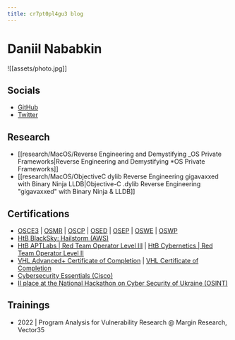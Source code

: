 ```yaml
---
title: cr7pt0pl4gu3 blog
---
```

# Daniil Nababkin
![[assets/photo.jpg]]
## Socials
- [GitHub](https://github.com/cr7pt0pl4gu3)
- [Twitter](https://twitter.com/cr7pt0pl4gu3)
## Research
- [[research/MacOS/Reverse Engineering and Demystifying _OS Private Frameworks|Reverse Engineering and Demystifying *OS Private Frameworks]]
- [[research/MacOS/ObjectiveC dylib Reverse Engineering gigavaxxed with Binary Ninja LLDB|Objective-C .dylib Reverse Engineering "gigavaxxed" with Binary Ninja & LLDB]]
## Certifications
- [OSCE3](https://www.credential.net/d2416d55-c97d-4484-a54a-590fbe82fa93) | [OSMR](https://www.credential.net/5e06082b-a004-4632-8907-2d4e21f2b312) | [OSCP](https://www.credential.net/c644175d-738f-4f7f-b835-fb79118c7162) | [OSED](https://www.credential.net/e62f5915-2126-4d37-8980-d9c3cb4b2b75) | [OSEP](https://www.credential.net/fabc5f30-7e00-4631-9b00-4a9621534180) | [OSWE](https://www.credential.net/3001de48-f76b-4a80-a2e3-5d34a05637e9) | [OSWP](https://www.credential.net/92884c30-123c-4a2f-b9ac-1ec919230153)
- [HtB BlackSky: Hailstorm (AWS)](https://cr7pt0pl4gu3.github.io/assets/BlackSky_Hailstorm.pdf)
- [HtB APTLabs | Red Team Operator Level III](https://cr7pt0pl4gu3.github.io/assets/APTLabs.pdf) | [HtB Cybernetics | Red Team Operator Level II](https://cr7pt0pl4gu3.github.io/assets/Cybernetics.pdf)
- [VHL Advanced+ Certificate of Completion](https://cr7pt0pl4gu3.github.io/assets/VHL_plus.pdf) | [VHL Certificate of Completion](https://cr7pt0pl4gu3.github.io/assets/VHL.pdf)
- [Cybersecurity Essentials (Cisco)](https://www.credly.com/badges/4e311c24-4173-4ea7-811f-c2bd775c6f89/public_url "https://www.credly.com/badges/4e311c24-4173-4ea7-811f-c2bd775c6f89/public_url")
- [II place at the National Hackathon on Cyber Security of Ukraine (OSINT)](https://cr7pt0pl4gu3.github.io/assets/HXK3.pdf)
## Trainings
* 2022 | Program Analysis for Vulnerability Research @ Margin Research, Vector35